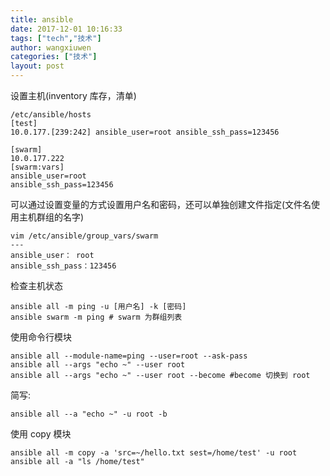 ```yaml
---
title: ansible
date: 2017-12-01 10:16:33
tags: ["tech","技术"]
author: wangxiuwen
categories: ["技术"]
layout: post
---
```


设置主机(inventory 库存，清单)

	/etc/ansible/hosts
	[test]
	10.0.177.[239:242] ansible_user=root ansible_ssh_pass=123456
	
	[swarm]
	10.0.177.222
	[swarm:vars]
	ansible_user=root 
	ansible_ssh_pass=123456

可以通过设置变量的方式设置用户名和密码，还可以单独创建文件指定(文件名使用主机群组的名字)


	vim /etc/ansible/group_vars/swarm
	---
	ansible_user： root 
	ansible_ssh_pass：123456	
	

检查主机状态

	ansible all -m ping -u [用户名] -k [密码]
	ansible swarm -m ping # swarm 为群组列表
	
	
使用命令行模块

	ansible all --module-name=ping --user=root --ask-pass
	ansible all --args "echo ~" --user root
	ansible all --args "echo ~" --user root --become #become 切换到 root

简写:

	ansible all --a "echo ~" -u root -b 
	
使用 copy 模块

	ansible all -m copy -a 'src=~/hello.txt sest=/home/test' -u root
	ansible all -a "ls /home/test"